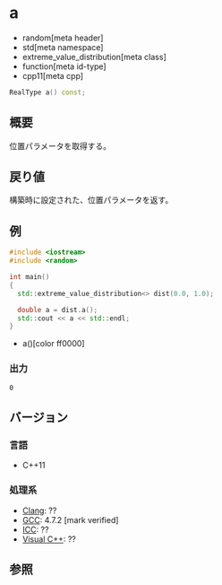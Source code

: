 # a
* random[meta header]
* std[meta namespace]
* extreme_value_distribution[meta class]
* function[meta id-type]
* cpp11[meta cpp]

```cpp
RealType a() const;
```

## 概要
位置パラメータを取得する。


## 戻り値
構築時に設定された、位置パラメータを返す。


## 例
```cpp example
#include <iostream>
#include <random>

int main()
{
  std::extreme_value_distribution<> dist(0.0, 1.0);

  double a = dist.a();
  std::cout << a << std::endl;
}
```
* a()[color ff0000]

### 出力
```
0
```

## バージョン
### 言語
- C++11

### 処理系
- [Clang](/implementation.md#clang): ??
- [GCC](/implementation.md#gcc): 4.7.2 [mark verified]
- [ICC](/implementation.md#icc): ??
- [Visual C++](/implementation.md#visual_cpp): ??


## 参照
